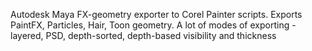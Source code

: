 Autodesk Maya FX-geometry exporter to Corel Painter scripts.
Exports PaintFX, Particles, Hair, Toon geometry. A lot of modes of exporting - layered, PSD, depth-sorted, depth-based visibility and thickness